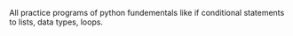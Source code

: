 All practice programs of python fundementals like if conditional statements to lists, data types, loops.
